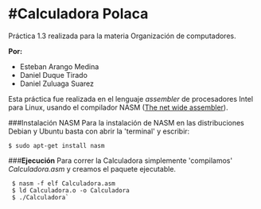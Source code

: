 #Calculadora Polaca
========
   Práctica 1.3 realizada para la materia Organización de computadores.

  **Por:**
  
   * Esteban Arango Medina
   * Daniel Duque Tirado
   * Daniel Zuluaga Suarez


Esta práctica fue realizada en el lenguaje *assembler* de procesadores Intel para Linux, usando el compilador NASM ([The net wide assembler](http://repo.or.cz/w/nasm.git "NASM git")).

###Instalación NASM
 Para la instalación de NASM en las distribuciones Debian y Ubuntu basta con abrir la 'terminal' y escribir:
    
	$ sudo apt-get install nasm

###__Ejecución__
 Para correr la Calculadora simplemente 'compilamos' *Calculadora.asm* y creamos el paquete ejecutable.
    
     $ nasm -f elf Calculadora.asm 
     $ ld Calculadora.o -o Calculadora
     $ ./Calculadora`
